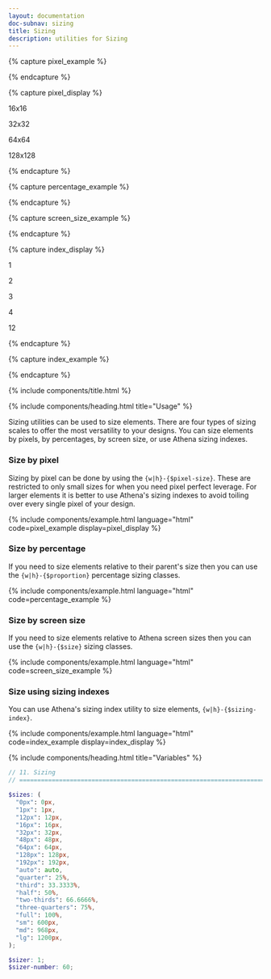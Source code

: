 ```yaml
---
layout: documentation
doc-subnav: sizing
title: Sizing
description: utilities for Sizing
---
```


{% capture pixel_example %}

<div class="w-16px h-16px bg-indigo-400"> </div>
<div class="w-32px h-32px bg-indigo-400"> </div>
<div class="w-64px h-64px bg-indigo-400"> </div>
<div class="w-128px h-128px bg-indigo-400"> </div>

{% endcapture %}

{% capture pixel_display %}

<div class="mb-4">
  <p class="font-sm font-weight-light text-dark-grey-600">16x16</p>
  <div class="w-16px h-16px bg-indigo-400"> </div>
</div>
<div class="mb-4">
  <p class="font-sm font-weight-light text-dark-grey-600">32x32</p>
  <div class="w-32px h-32px bg-indigo-400"> </div>
</div>
<div class="mb-4">
  <p class="font-sm font-weight-light text-dark-grey-600">64x64</p>
  <div class="w-64px h-64px bg-indigo-400"> </div>
</div>
<div class="mb-4">
  <p class="font-sm font-weight-light text-dark-grey-600">128x128</p>
  <div class="w-128px h-128px bg-indigo-400"> </div>
</div>

{% endcapture %}

{% capture percentage_example %}

<div class="w-quarter h-10 bg-indigo-400"></div>

{% endcapture %}

{% capture screen_size_example %}

<div class="lg:w-sm h-10 bg-indigo-400"></div>

{% endcapture %}

{% capture index_display %}

<div class="mb-4">
  <p class="font-sm font-weight-light text-dark-grey-600">1</p>
  <div class="w-1 h-1 bg-indigo-400"> </div>
</div>
<div class="mb-4">
  <p class="font-sm font-weight-light text-dark-grey-600">2</p>
  <div class="w-2 h-2 bg-indigo-400"> </div>
</div>
<div class="mb-4">
  <p class="font-sm font-weight-light text-dark-grey-600">3</p>
  <div class="w-3 h-3 bg-indigo-400"> </div>
</div>
<div class="mb-4">
  <p class="font-sm font-weight-light text-dark-grey-600">4</p>
  <div class="w-4 h-4 bg-indigo-400"> </div>
</div>
<div class="mb-4">
  <p class="font-sm font-weight-light text-dark-grey-600">12</p>
  <div class="w-12 h-12 bg-indigo-400"> </div>
</div>

{% endcapture %}

{% capture index_example %}

<div class="w-1 h-1 bg-indigo-400"> </div>
<div class="w-2 h-2 bg-indigo-400"> </div>
<div class="w-3 h-3 bg-indigo-400"> </div>
<div class="w-4 h-4 bg-indigo-400"> </div>
<div class="w-12 h-12 bg-indigo-400"> </div>

{% endcapture %}

{% include components/title.html %}

{% include components/heading.html title="Usage" %}

Sizing utilities can be used to size elements. There are four types of sizing scales to offer the most versatility to your designs. You can size elements by pixels, by percentages, by screen size, or use Athena sizing indexes.

### Size by pixel

Sizing by pixel can be done by using the `{w|h}-{$pixel-size}`. These are restricted to only small sizes for when you need pixel perfect leverage. For larger elements it is better to use Athena's sizing indexes to avoid toiling over every single pixel of your design.

{% include components/example.html language="html" code=pixel_example display=pixel_display %}

### Size by percentage

If you need to size elements relative to their parent's size then you can use the `{w|h}-{$proportion}` percentage sizing classes.

{% include components/example.html language="html" code=percentage_example %}

### Size by screen size

If you need to size elements relative to Athena screen sizes then you can use the `{w|h}-{$size}` sizing classes.

{% include components/example.html language="html" code=screen_size_example %}

### Size using sizing indexes

You can use Athena's sizing index utility to size elements, `{w|h}-{$sizing-index}`.

{% include components/example.html language="html" code=index_example display=index_display %}

{% include components/heading.html title="Variables" %}

```scss
// 11. Sizing
// ==========================================================================

$sizes: (
  "0px": 0px,
  "1px": 1px,
  "12px": 12px,
  "16px": 16px,
  "32px": 32px,
  "48px": 48px,
  "64px": 64px,
  "128px": 128px,
  "192px": 192px,
  "auto": auto,
  "quarter": 25%,
  "third": 33.3333%,
  "half": 50%,
  "two-thirds": 66.6666%,
  "three-quarters": 75%,
  "full": 100%,
  "sm": 600px,
  "md": 968px,
  "lg": 1200px,
);

$sizer: 1;
$sizer-number: 60;
```
